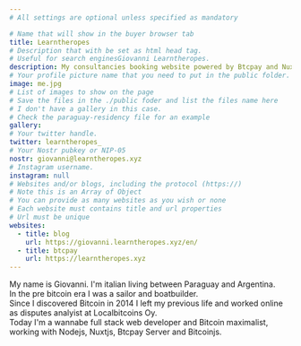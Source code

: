 ```yaml
---
# All settings are optional unless specified as mandatory

# Name that will show in the buyer browser tab
title: Learntheropes
# Description that with be set as html head tag.
# Useful for search enginesGiovanni Learntheropes.
description: My consultancies booking website powered by Btcpay and Nuxt
# Your profile picture name that you need to put in the public folder.
image: me.jpg
# List of images to show on the page
# Save the files in the ./public foder and list the files name here
# I don't have a gallery in this case.
# Check the paraguay-residency file for an example
gallery:
# Your twitter handle.
twitter: learntheropes_
# Your Nostr pubkey or NIP-05
nostr: giovanni@learntheropes.xyz
# Instagram username.
instagram: null
# Websites and/or blogs, including the protocol (https://)
# Note this is an Array of Object
# You can provide as many websites as you wish or none
# Each website must contains title and url properties
# Url must be unique
websites:
  - title: blog
    url: https://giovanni.learntheropes.xyz/en/
  - title: btcpay
    url: https://learntheropes.xyz
---
```

My name is Giovanni. I'm italian living between Paraguay and Argentina.  
In the pre bitcoin era I was a sailor and boatbuilder.  
Since I discovered Bitcoin in 2014 I left my previous life and worked online as disputes analyist at Localbitcoins Oy.  
Today I'm a wannabe full stack web developer and Bitcoin maximalist, working with Nodejs, Nuxtjs, Btcpay Server and Bitcoinjs.
